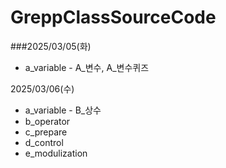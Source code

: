 # GreppClassSourceCode

###2025/03/05(화)
* a_variable - A_변수, A_변수퀴즈
  

2025/03/06(수)
* a_variable - B_상수
* b_operator
* c_prepare
* d_control
* e_modulization
